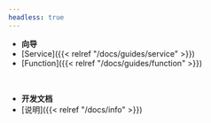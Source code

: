 ```yaml
---
headless: true
---
```


- **向导**
- [Service]({{< relref "/docs/guides/service" >}})
- [Function]({{< relref "/docs/guides/function" >}})
<br />

- **开发文档**
- [说明]({{< relref "/docs/info" >}})
<br />
